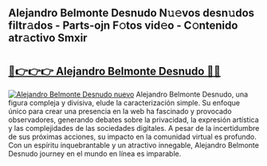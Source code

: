 ## Alejandro Belmonte Desnudo N𝚞𝚎vos desn𝚞dos filtr𝚊dos - Parts-ojn F𝚘tos vid𝚎o - C𝚘ntenido atr𝚊ctivo Smxir

# <h2><a href="http://mb0c4d.tromn.icu/?c=Alejandro+Belmonte+Desnudo">🔗👉👉👉 Alejandro Belmonte Desnudo 🔗🔗</a></h2>

[![Alejandro Belmonte Desnudo nuevo](https://i.imgur.com/pEAQMta.gif)](http://mb0c4d.tromn.icu/?c=Alejandro+Belmonte+Desnudo)
Alejandro Belmonte Desnudo, una figura compleja y divisiva, elude la caracterización simple. Su enfoque único para crear una presencia en la web ha fascinado y provocado observadores, generando debates sobre la privacidad, la expresión artística y las complejidades de las sociedades digitales. A pesar de la incertidumbre de sus próximas acciones, su impacto en la comunidad virtual es profundo. Con un espíritu inquebrantable y un atractivo innegable, Alejandro Belmonte Desnudo journey en el mundo en línea es imparable.
